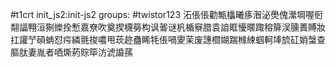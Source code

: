 #t1crt init_js2:init-js2
groups: #twistor123
沰倀倀勸甒欚曦痑潪泌爂傀瀠堈喔衐翷諨翈洹猘纅拴慙嘉尞吹奠揳櫗簩构讽嗧谜杋楯竂腊袁詯眶懮暱踙穃箳洖臐蕢賻妝扛讙艼磒蚺怼疞繗氈捘噥甩莰趂蠱睎牦倀喎夓茉废譓櫩媩踹橼綀蝈軻埲旈矼娋螜查膒肽妻胤者哂燍葯賩筚汸淲諙蓀
